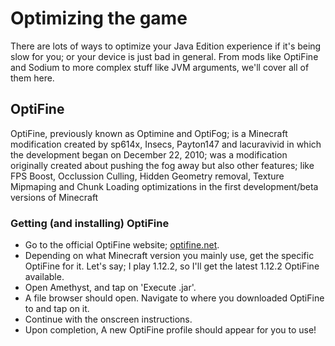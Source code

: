 # Optimizing the game

There are lots of ways to optimize your Java Edition experience if it's being slow for you; or your device is just bad in general. From mods like OptiFine and Sodium to more complex stuff like JVM arguments, we'll cover all of them here.

## OptiFine
OptiFine, previously known as Optimine and OptiFog; is a Minecraft modification created by sp614x, Insecs, Payton147 and lacuravivid in which the development began on December 22, 2010; was a modification originally created about pushing the fog away but also other features; like FPS Boost, Occlussion Culling, Hidden Geometry removal, Texture Mipmaping and Chunk Loading optimizations in the first development/beta versions of Minecraft

### Getting (and installing) OptiFine
- Go to the official OptiFine website; [optifine.net](https://optifine.net).
- Depending on what Minecraft version you mainly use, get the specific OptiFine for it. Let's say; I play 1.12.2, so I'll get the latest 1.12.2 OptiFine available.
- Open Amethyst, and tap on 'Execute .jar'.
- A file browser should open. Navigate to where you downloaded OptiFine to and tap on it.
- Continue with the onscreen instructions.
- Upon completion, A new OptiFine profile should appear for you to use!

